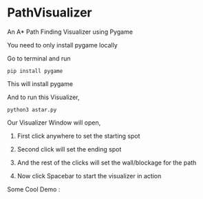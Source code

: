 # PathVisualizer
An A* Path Finding Visualizer using Pygame

You need to only install pygame locally

Go to terminal and run
```
pip install pygame
```

This will install pygame

And to run this Visualizer, 
```
python3 astar.py
```

Our Visualizer Window will open, 

1. First click anywhere to set the starting spot

2. Second click will set the ending spot

3. And the rest of the clicks will set the wall/blockage for the path

4. Now click Spacebar to start the visualizer in action


Some Cool Demo :
